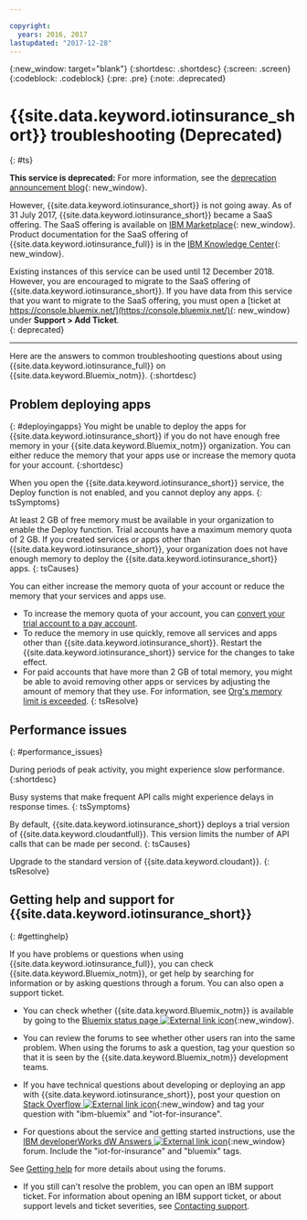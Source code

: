 ```yaml
---

copyright:
  years: 2016, 2017
lastupdated: "2017-12-28"
---
```


<!-- Common attributes used in the template are defined as follows: -->
{:new_window: target="blank"}
{:shortdesc: .shortdesc}
{:screen: .screen}
{:codeblock: .codeblock}
{:pre: .pre}
{:note: .deprecated}


# {{site.data.keyword.iotinsurance_short}} troubleshooting (Deprecated)
{: #ts}

**This service is deprecated:** For more information, see the [deprecation announcement blog](https://www.ibm.com/blogs/bluemix/2017/11/iot-for-insurance-on-bluemix-migrated-to-saas-offering/){: new_window}.

However, {{site.data.keyword.iotinsurance_short}} is not going away. As of 31 July 2017, {{site.data.keyword.iotinsurance_short}} became a SaaS offering. The SaaS offering is available on [IBM Marketplace](https://www.ibm.com/us-en/marketplace/ibm-iot-for-insurance){: new_window}. Product documentation for the SaaS offering of {{site.data.keyword.iotinsurance_full}} is in the [IBM Knowledge Center](https://www.ibm.com/support/knowledgecenter/SSQNYQ/iot-insurance/kc_welcome.html){: new_window}.

Existing instances of this service can be used until 12 December 2018. However, you are encouraged to migrate to the SaaS offering of {{site.data.keyword.iotinsurance_short}}. If you have data from this service that you want to migrate to the SaaS offering, you must open a [ticket at https://console.bluemix.net/](https://console.bluemix.net/){: new_window} under **Support > Add Ticket**.  
{: deprecated}

---

Here are the answers to common troubleshooting questions about using {{site.data.keyword.iotinsurance_full}} on {{site.data.keyword.Bluemix_notm}}.
{:shortdesc}

## Problem deploying apps
{: #deployingapps}
You might be unable to deploy the apps for {{site.data.keyword.iotinsurance_short}} if you do not have enough free memory in your {{site.data.keyword.Bluemix_notm}} organization. You can either reduce the memory that your apps use or increase the memory quota for your account.
{:shortdesc}

When you open the {{site.data.keyword.iotinsurance_short}} service, the Deploy function is not enabled, and you cannot deploy any apps.
{: tsSymptoms}

At least 2 GB of free memory must be available in your organization to enable the Deploy function. Trial accounts have a maximum memory quota of 2 GB. If you created services or apps other than {{site.data.keyword.iotinsurance_short}}, your organization does not have enough memory to deploy the {{site.data.keyword.iotinsurance_short}} apps.
{: tsCauses}

You can either increase the memory quota of your account or reduce the memory that your services and apps use.
- To increase the memory quota of your account, you can [convert your trial account to a pay account](https://console.ng.bluemix.net/docs/pricing/index.html#pay-accounts).
- To reduce the memory in use quickly, remove all services and apps other than {{site.data.keyword.iotinsurance_short}}. Restart the {{site.data.keyword.iotinsurance_short}} service for the changes to take effect.
- For paid accounts that have more than 2 GB of total memory, you might be able to avoid removing other apps or services by adjusting the amount of memory that they use. For information, see [Org's memory limit is exceeded](https://console.ng.bluemix.net/docs/troubleshoot/ts_apps.html#ts_outofmemory).
{: tsResolve}

## Performance issues
{: #performance_issues}

During periods of peak activity, you might experience slow performance.
{:shortdesc}

Busy systems that make frequent API calls might experience delays in response times.
{: tsSymptoms}

By default, {{site.data.keyword.iotinsurance_short}} deploys a trial version of {{site.data.keyword.cloudantfull}}. This version limits the number of API calls that can be made per second.
{: tsCauses}

Upgrade to the standard version of {{site.data.keyword.cloudant}}.
{: tsResolve}

## Getting help and support for {{site.data.keyword.iotinsurance_short}}
{: #gettinghelp}

If you have problems or questions when using {{site.data.keyword.iotinsurance_full}}, you can check {{site.data.keyword.Bluemix_notm}}, or get help by searching for information or by asking questions through a forum. You can also open a support ticket.

- You can check whether {{site.data.keyword.Bluemix_notm}} is available by going to the [Bluemix status page ![External link icon](../../icons/launch-glyph.svg)](https://developer.ibm.com/bluemix/support/#status){:new_window}.

- You can review the forums to see whether other users ran into the same problem. When using the forums to ask a question, tag your question so that it is seen by the {{site.data.keyword.Bluemix_notm}} development teams.
  <!--Insert the appropriate Stack Overflow tag for your service for <service_keyword> in URL and text below:  -->
- If you have technical questions about developing or deploying an app with {{site.data.keyword.iotinsurance_short}}, post your question on [Stack Overflow ![External link icon](../../icons/launch-glyph.svg)](http://stackoverflow.com/search?q=iot-insurance+ibm-bluemix){:new_window} and tag your question with "ibm-bluemix" and "iot-for-insurance".
<!--Insert the appropriate dW Answers tag for your service for <service_keyword> in URL below:  -->
- For questions about the service and getting started instructions, use the [IBM developerWorks dW Answers ![External link icon](../../icons/launch-glyph.svg)](https://developer.ibm.com/answers/topics/iot-insurance/?smartspace=bluemix){:new_window} forum. Include the  "iot-for-insurance" and "bluemix" tags.

See [Getting help](https://www.{DomainName}/docs/support/index.html#getting-help) for more details about using the forums.

- If you still can't resolve the problem, you can open an IBM support ticket. For information about opening an IBM support ticket, or about support levels and ticket severities, see [Contacting support](../support/index.html#contacting-support).
